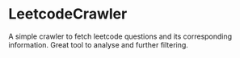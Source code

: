 # LeetcodeCrawler
A simple crawler to fetch leetcode questions and its corresponding information. Great tool to analyse and further filtering.
